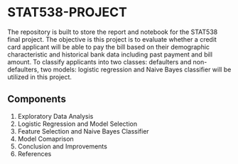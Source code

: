 # STAT538-PROJECT
The repository is built to store the report and notebook for the STAT538 final project. The objective is this project is to evaluate whether a credit card applicant will be able to pay the bill based on their demographic characteristic and historical bank data including past payment and bill amount. To classify applicants into two classes: defaulters and non-defaulters, two models: logistic regression and Naive Bayes classifier will be utilized in this project. 



## Components
1. Exploratory Data Analysis
2. Logistic Regression and Model Selection
3. Feature Selection and Naive Bayes Classifier
4. Model Comaprison
5. Conclusion and Improvements
6. References

